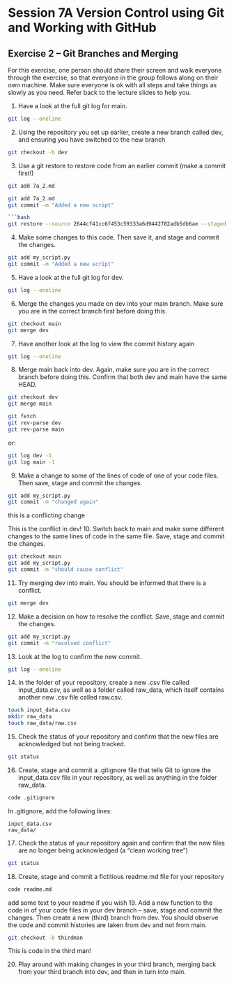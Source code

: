 # Session 7A Version Control using Git and Working with GitHub
## Exercise 2 – Git Branches and Merging
For this exercise, one person should share their screen and walk everyone through the exercise,
so that everyone in the group follows along on their own machine. Make sure everyone is ok
with all steps and take things as slowly as you need. Refer back to the lecture slides to help you.
1. Have a look at the full git log for main.
```bash
git log --oneline
```
2. Using the repository you set up earlier, create a new branch called dev, and ensuring you have switched to the new branch
```bash
git checkout -b dev
```

3. Use a git restore to restore code from an earlier commit (make a commit first!)

```bash
git add 7a_2.md
```

```bash
git add 7a_2.md
git commit -m "Added a new script"

```bash
git restore --source 2644cf41cc6f453c59333a6d9442782adb5db6ae --staged --worktree .
```
4. Make some changes to this code. Then save it, and stage and commit the changes.
```bash
git add my_script.py
git commit -m "Added a new script"
```
5. Have a look at the full git log for dev.
```bash
git log --oneline
```
6. Merge the changes you made on dev into your main branch. Make sure you are in the correct branch first before doing this.
```bash
git checkout main
git merge dev
```
7. Have another look at the log to view the commit history again
```bash
git log --oneline
```
8. Merge main back into dev. Again, make sure you are in the correct branch before doing this. Confirm that both dev and main have the same HEAD.
```bash
git checkout dev
git merge main
```

```bash
git fetch
git rev-parse dev
git rev-parse main
```

or:

```bash
git log dev -1
git log main -1
```

9. Make a change to some of the lines of code of one of your code files. Then save, stage and commit the changes.
```bash
git add my_script.py
git commit -m "changed again"
```
this is a conflicting change

This is the conflict in dev!
10. Switch back to main and make some different changes to the same lines of code in the same file. Save, stage and commit the changes.
```bash
git checkout main
git add my_script.py
git commit -m "should cause conflict"
```

11. Try merging dev into main. You should be informed that there is a conflict.

```bash
git merge dev
```
12. Make a decision on how to resolve the conflict. Save, stage and commit the changes.
```bash
git add my_script.py
git commit -m "resolved conflict"
```
13. Look at the log to confirm the new commit.
```bash
git log --oneline
```
14. In the folder of your repository, create a new .csv file called input_data.csv, as well as a folder called raw_data, which itself contains another new .csv file called raw.csv.
```bash
touch input_data.csv
mkdir raw_data
touch raw_data/raw.csv
```
 
15. Check the status of your repository and confirm that the new files are acknowledged but not being tracked.
```bash
git status
```
16. Create, stage and commit a .gitignore file that tells Git to ignore the input_data.csv file in your repository, as well as anything in the folder raw_data.
```bash
code .gitignore
```
In .gitignore, add the following lines:
```
input_data.csv
raw_data/
```
17. Check the status of your repository again and confirm that the new files are no longer being acknowledged (a “clean working tree”)
```bash
git status
```

18. Create, stage and commit a fictitious readme.md file for your repository
```bash
code readme.md
```
add some text to your readme if you wish
19. Add a new function to the code in of your code files in your dev branch – save, stage and commit the changes. Then create a new (third) branch from dev. You should observe the code and commit histories are taken from dev and not from main.
```bash
git checkout -b thirdman
```

This is code in the third man!

20. Play around with making changes in your third branch, merging back from your third branch into dev, and then in turn into main.
